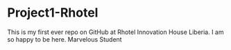 # Project1-Rhotel
This is my first ever repo on GitHub at Rhotel Innovation House Liberia. I am so happy to be here. Marvelous Student
